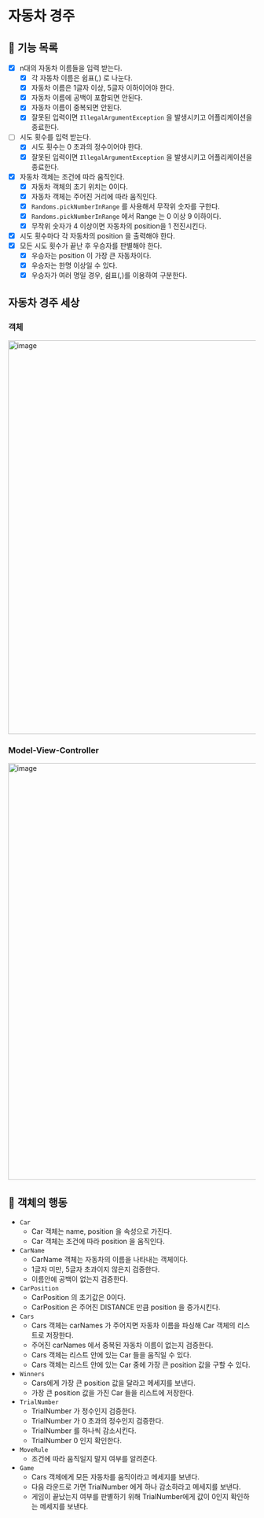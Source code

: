 # 자동차 경주

## 🎯 기능 목록

- [X] n대의 자동차 이름들을 입력 받는다.
    - [X] 각 자동차 이름은 쉼표(,) 로 나눈다.
    - [X] 자동차 이름은 1글자 이상, 5글자 이하이어야 한다.
    - [X] 자동차 이름에 공백이 포함되면 안된다.
    - [X] 자동차 이름이 중복되면 안된다.
    - [X] 잘못된 입력이면 `IllegalArgumentException` 을 발생시키고 어플리케이션을 종료한다.
- [ ] 시도 횟수를 입력 받는다.
    - [X] 시도 횟수는 0 초과의 정수이어야 한다.
    - [X] 잘못된 입력이면 `IllegalArgumentException` 을 발생시키고 어플리케이션을 종료한다.
- [X] 자동차 객체는 조건에 따라 움직인다.
    - [X] 자동차 객체의 초기 위치는 0이다.
    - [X] 자동차 객체는 주어진 거리에 따라 움직인다.
    - [X] `Randoms.pickNumberInRange` 를 사용해서 무작위 숫자를 구한다.
    - [X] `Randoms.pickNumberInRange` 에서 Range 는 0 이상 9 이하이다.
    - [X] 무작위 숫자가 4 이상이면 자동차의 position을 1 전진시킨다.
- [X] 시도 횟수마다 각 자동차의 position 을 출력해야 한다.
- [X] 모든 시도 횟수가 끝난 후 우승자를 판별해야 한다.
    - [X] 우승자는 position 이 가장 큰 자동차이다.
    - [X] 우승자는 한명 이상일 수 있다.
    - [X] 우승자가 여러 명일 경우, 쉼표(,)를 이용하여 구분한다. 

## 자동차 경주 세상

### 객체

<img width="800" alt="image" src="https://github.com/ddoddii/ddoddii.github.io/assets/95014836/3f614c97-47ee-414a-a7fa-1da07219267a">

### Model-View-Controller
<img width="847" alt="image" src="https://github.com/ddoddii/ddoddii.github.io/assets/95014836/1ea355b7-58dd-4b38-9cb8-9f30d3b7b99a">

## 🤖 객체의 행동
- `Car`
  - Car 객체는 name, position 을 속성으로 가진다.
  - Car 객체는 조건에 따라 position 을 움직인다. 
- `CarName`
  - CarName 객체는 자동차의 이름을 나타내는 객체이다.
  - 1글자 미만, 5글자 초과이지 않은지 검증한다.
  - 이름안에 공백이 없는지 검증한다. 
- `CarPosition`
  - CarPosition 의 초기값은 0이다.
  - CarPosition 은 주어진 DISTANCE 만큼 position 을 증가시킨다.
- `Cars`
  - Cars 객체는 carNames 가 주어지면 자동차 이름을 파싱해 Car 객체의 리스트로 저장한다.
  - 주어진 carNames 에서 중복된 자동차 이름이 없는지 검증한다. 
  - Cars 객체는 리스트 안에 있는 Car 들을 움직일 수 있다.
  - Cars 객체는 리스트 안에 있는 Car 중에 가장 큰 position 값을 구할 수 있다.
- `Winners`
  - Cars에게 가장 큰 position 값을 달라고 메세지를 보낸다.
  - 가장 큰 position 값을 가진 Car 들을 리스트에 저장한다.
- `TrialNumber`
  - TrialNumber 가 정수인지 검증한다.
  - TrialNumber 가 0 초과의 정수인지 검증한다.
  - TrialNumber 를 하나씩 감소시킨다.
  - TrialNumber 0 인지 확인한다. 
- `MoveRule`
  - 조건에 따라 움직일지 말지 여부를 알려준다.   
- `Game`
  - Cars 객체에게 모든 자동차를 움직이라고 메세지를 보낸다.
  - 다음 라운드로 가면 TrialNumber 에게 하나 감소하라고 메세지를 보낸다.
  - 게임이 끝났는지 여부를 판별하기 위해 TrialNumber에게 값이 0인지 확인하는 메세지를 보낸다. 